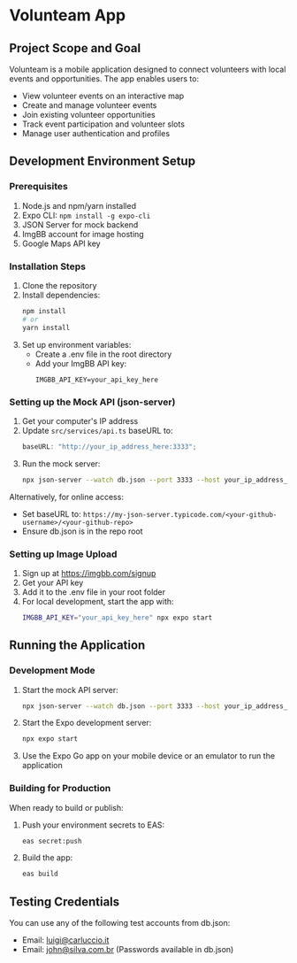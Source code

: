 # Volunteam App

## Project Scope and Goal

Volunteam is a mobile application designed to connect volunteers with local events and opportunities. The app enables users to:

- View volunteer events on an interactive map
- Create and manage volunteer events
- Join existing volunteer opportunities
- Track event participation and volunteer slots
- Manage user authentication and profiles

## Development Environment Setup

### Prerequisites

1. Node.js and npm/yarn installed
2. Expo CLI: `npm install -g expo-cli`
3. JSON Server for mock backend
4. ImgBB account for image hosting
5. Google Maps API key

### Installation Steps

1. Clone the repository
2. Install dependencies:
   ```bash
   npm install
   # or
   yarn install
   ```
3. Set up environment variables:
   - Create a .env file in the root directory
   - Add your ImgBB API key:
     ```
     IMGBB_API_KEY=your_api_key_here
     ```

### Setting up the Mock API (json-server)

1. Get your computer's IP address
2. Update `src/services/api.ts` baseURL to:
   ```typescript
   baseURL: "http://your_ip_address_here:3333";
   ```
3. Run the mock server:
   ```bash
   npx json-server --watch db.json --port 3333 --host your_ip_address_here -m ./node_modules/json-server-auth
   ```

Alternatively, for online access:

- Set baseURL to: `https://my-json-server.typicode.com/<your-github-username>/<your-github-repo>`
- Ensure db.json is in the repo root

### Setting up Image Upload

1. Sign up at https://imgbb.com/signup
2. Get your API key
3. Add it to the .env file in your root folder
4. For local development, start the app with:
   ```bash
   IMGBB_API_KEY="your_api_key_here" npx expo start
   ```

## Running the Application

### Development Mode

1. Start the mock API server:

   ```bash
   npx json-server --watch db.json --port 3333 --host your_ip_address_here
   ```

2. Start the Expo development server:

   ```bash
   npx expo start
   ```

3. Use the Expo Go app on your mobile device or an emulator to run the application

### Building for Production

When ready to build or publish:

1. Push your environment secrets to EAS:

   ```bash
   eas secret:push
   ```

2. Build the app:
   ```bash
   eas build
   ```

## Testing Credentials

You can use any of the following test accounts from db.json:

- Email: luigi@carluccio.it
- Email: john@silva.com.br
  (Passwords available in db.json)
